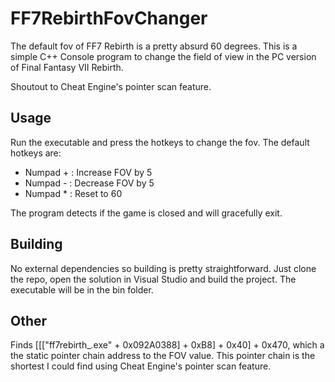 # FF7RebirthFovChanger

The default fov of FF7 Rebirth is a pretty absurd 60 degrees. 
This is a simple C++ Console program to change the field of view in the PC version of Final Fantasy VII Rebirth.

Shoutout to Cheat Engine's pointer scan feature.

## Usage

Run the executable and press the hotkeys to change the fov. The default hotkeys are:

 - Numpad + : Increase FOV by 5
 - Numpad - : Decrease FOV by 5
 - Numpad * : Reset to 60

The program detects if the game is closed and will gracefully exit.

## Building

No external dependencies so building is pretty straightforward.
Just clone the repo, open the solution in Visual Studio and build the project.
The executable will be in the bin folder.

## Other

Finds [[["ff7rebirth_.exe" + 0x092A0388] + 0xB8] + 0x40] + 0x470, which a the static pointer chain address to the FOV value.
This pointer chain is the shortest I could find using Cheat Engine's pointer scan feature.